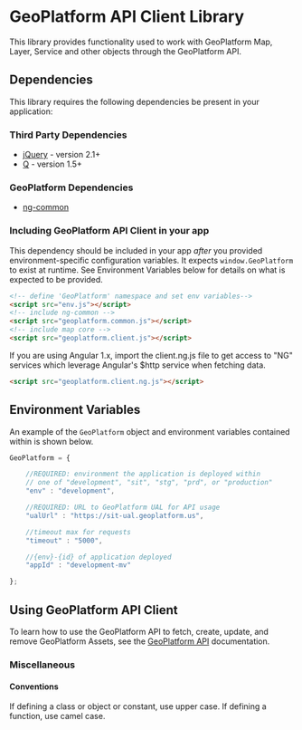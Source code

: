 # GeoPlatform API Client Library
This library provides functionality used to work with GeoPlatform Map, Layer,
Service and other objects through the GeoPlatform API.

## Dependencies
This library requires the following dependencies be present in your application:

### Third Party Dependencies

- [jQuery](https://cdnjs.cloudflare.com/ajax/libs/jquery/2.2.4/jquery.min.js) - version 2.1+
- [Q](https://cdnjs.cloudflare.com/ajax/libs/q.js/1.5.1/q.js) - version 1.5+


### GeoPlatform Dependencies
- [ng-common](https://github.com/GeoPlatform/ng-common)


### Including GeoPlatform API Client in your app

This dependency should be included in your app _after_ you provided environment-specific
configuration variables. It expects `window.GeoPlatform` to exist at runtime.
See Environment Variables below for details on what is expected to be provided.

```html
<!-- define 'GeoPlatform' namespace and set env variables-->
<script src="env.js"></script>
<!-- include ng-common -->
<script src="geoplatform.common.js"></script>
<!-- include map core -->
<script src="geoplatform.client.js"></script>
```

If you are using Angular 1.x, import the client.ng.js file to get access to
"NG" services which leverage Angular's $http service when fetching data.

```html
<script src="geoplatform.client.ng.js"></script>
```

## Environment Variables
An example of the `GeoPlatform` object and environment variables contained
within is shown below.

```javascript
GeoPlatform = {

    //REQUIRED: environment the application is deployed within
    // one of "development", "sit", "stg", "prd", or "production"
    "env" : "development",

    //REQUIRED: URL to GeoPlatform UAL for API usage
    "ualUrl" : "https://sit-ual.geoplatform.us",

    //timeout max for requests
    "timeout" : "5000",

    //{env}-{id} of application deployed
    "appId" : "development-mv"

};
```


## Using GeoPlatform API Client
To learn how to use the GeoPlatform API to fetch, create, update, and remove
GeoPlatform Assets, see the [GeoPlatform API](api.md) documentation.

### Miscellaneous

#### Conventions
If defining a class or object or constant, use upper case. If defining a function,
use camel case.
